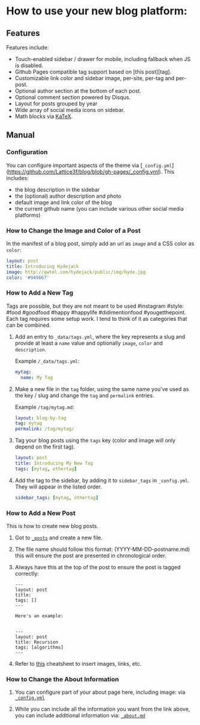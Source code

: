 # How to use your new blog platform: 

## Features
Features include:

* Touch-enabled sidebar / drawer for mobile, including fallback when JS is disabled.
* Github Pages compatible tag support based on [this post][tag].
* Customizable link color and sidebar image, per-site, per-tag and per-post.
* Optional author section at the bottom of each post.
* Optional comment section powered by Disqus.
* Layout for posts grouped by year
* Wide array of social media icons on sidebar.
* Math blocks via [KaTeX](https://khan.github.io/KaTeX/).


## Manual

### Configuration
You can configure important aspects of the theme via [`_config.yml`]
(https://github.com/Lattice3f/blog/blob/gh-pages/_config.yml). This includes:

* the blog description in the sidebar
* the (optional) author description and photo
* default image and link color of the blog
* the current github name (you can include various other social media platforms)

### How to Change the Image and Color of a Post
In the manifest of a blog post, simply add an url as `image` and a CSS color as `color`:

~~~yml
layout: post
title: Introducing Hydejack
image: http://qwtel.com/hydejack/public/img/hyde.jpg
color: '#949667'
~~~

### How to Add a New Tag
Tags are possible, but they are not meant to be used #instagram #style: #food #goodfood #happy #happylife #didimentionfood #yougetthepoint. Each tag requires some setup work. I tend to think of it as categories that can be combined.

1.  Add an entry to `_data/tags.yml`, where the key represents a slug and provide at least a `name` value and optionally `image`, `color` and `description`.

    Example `/_data/tags.yml`:

    ~~~yml
    mytag:
      name: My Tag
    ~~~

2.  Make a new file in the `tag` folder, using the same name you've used as the key / slug and change the `tag` and `permalink` entries.

    Example `/tag/mytag.md`:

    ~~~yml
    layout: blog-by-tag
    tag: mytag
    permalink: /tag/mytag/
    ~~~

3.  Tag your blog posts using the `tags` key (color and image will only depend on the first tag).

    ~~~yml
    layout: post
    title: Introducing My New Tag
    tags: [mytag, othertag]
    ~~~

4. Add the tag to the sidebar, by adding it to `sidebar_tags` in `_config.yml`.
   They will appear in the listed order.

   ~~~yml
   sidebar_tags: [mytag, othertag]
   ~~~
   
### How to Add a New Post
This is how to create new blog posts.

1.  Got to [`_posts`](https://github.com/Lattice3f/blog/tree/gh-pages/_posts) and create a new file.


2.  The file name should follow this format: (YYYY-MM-DD-postname.md)
    this will ensure the post are presented in chronological order.
    
    
3.  Always have this at the top of the post to ensure the post is tagged correctly:

    ```
    ---
    layout: post
    title: 
    tags: []
    ---
    
    Here's an example:

    
    ---
    layout: post
    title: Recursion
    tags: [algorithms]
    ---
    ```
    
4. Refer to [this](https://guides.github.com/features/mastering-markdown/) cheatsheet to insert images, links, etc.

### How to Change the About Information

1. You can configure part of your about page here, including image: via [`_config.yml`](https://github.com/Lattice3f/blog/blob/gh-pages/_config.yml)


2. While you can include all the information you want from the link above, you can include additional information via: [`_about.md`](https://github.com/Lattice3f/blog/blob/gh-pages/about.md) 
